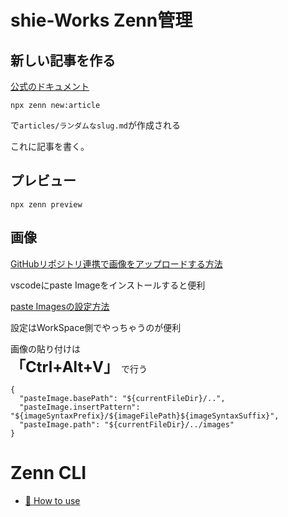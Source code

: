 # shie-Works Zenn管理

## 新しい記事を作る

[公式のドキュメント](https://zenn.dev/zenn/articles/zenn-cli-guide)

```
npx zenn new:article
```
で`articles/ランダムなslug.md`が作成される

これに記事を書く。

## プレビュー

```
npx zenn preview
```


## 画像

[GitHubリポジトリ連携で画像をアップロードする方法](https://zenn.dev/zenn/articles/deploy-github-images)

vscodeにpaste Imageをインストールすると便利

[paste Imagesの設定方法](https://zenn.dev/simiraaaa/articles/zenn-vscode-paste-image)

設定はWorkSpace側でやっちゃうのが便利

画像の貼り付けは   
<font size="5" >**「Ctrl+Alt+V」**</font> で行う

```
{
  "pasteImage.basePath": "${currentFileDir}/..",
  "pasteImage.insertPattern": "${imageSyntaxPrefix}/${imageFilePath}${imageSyntaxSuffix}",
  "pasteImage.path": "${currentFileDir}/../images"
}
```



# Zenn CLI

* [📘 How to use](https://zenn.dev/zenn/articles/zenn-cli-guide)